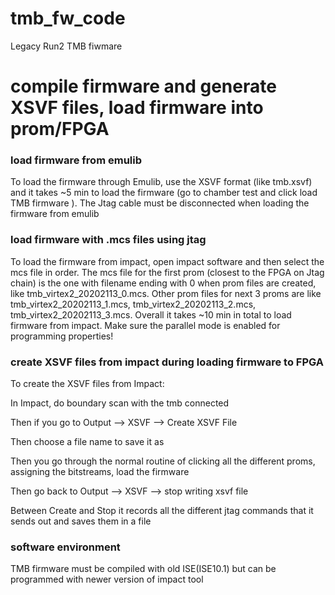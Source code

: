 # tmb_fw_code

Legacy Run2 TMB fiwmare 

# compile firmware and generate XSVF files, load firmware into prom/FPGA

### load firmware from emulib 
To load the firmware through Emulib, use the XSVF format (like tmb.xsvf) and it takes ~5 min to load the firmware (go to chamber test and click load TMB firmware ). 
The Jtag cable must be disconnected when loading  the firmware from emulib 

### load firmware with .mcs files using jtag 
To load the firmware from impact, open impact software and then select the mcs file in order.  The mcs file for the first prom (closest to the FPGA on Jtag chain)  is the one with filename ending with 0 when prom files are created, like tmb_virtex2_20202113_0.mcs. Other prom files for next 3 proms are like tmb_virtex2_20202113_1.mcs, tmb_virtex2_20202113_2.mcs, tmb_virtex2_20202113_3.mcs.  Overall it takes ~10 min in total to load firmware from impact.  Make sure the parallel mode is enabled for programming properties!


### create XSVF files from impact during loading firmware to FPGA
To create the XSVF files from Impact:

In Impact, do boundary scan with the tmb connected 

Then if you go to Output --> XSVF --> Create XSVF File 

Then choose a file name to save it as 

Then you go through the normal routine of clicking all the different proms, assigning the bitstreams, load the firmware

Then go back to Output --> XSVF --> stop writing xsvf file 

Between Create and Stop it records all the different jtag commands that it sends out and saves them in a file



### software environment 
TMB firmware must be compiled with old ISE(ISE10.1) but can be programmed with newer version of impact tool
